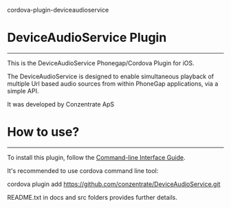 cordova-plugin-deviceaudioservice

# DeviceAudioService Plugin #
---------------------------
This is the DeviceAudioService Phonegap/Cordova Plugin for iOS.  

The DeviceAudioService is designed to enable simultaneous playback of multiple Url based audio sources from within PhoneGap applications, via a simple API.

It was developed by Conzentrate ApS

# How to use? #
---------------------------
To install this plugin, follow the [Command-line Interface Guide](http://cordova.apache.org/docs/en/edge/guide_cli_index.md.html#The%20Command-line%20Interface).

It's recommended to use cordova command line tool: 

cordova plugin add https://github.com/conzentrate/DeviceAudioService.git

README.txt in docs and src folders provides further details.
